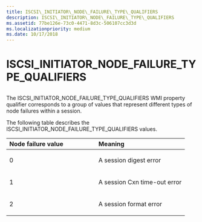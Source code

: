 ```yaml
---
title: ISCSI\_INITIATOR\_NODE\_FAILURE\_TYPE\_QUALIFIERS
description: ISCSI\_INITIATOR\_NODE\_FAILURE\_TYPE\_QUALIFIERS
ms.assetid: 77be126e-73c0-4471-8d3c-506107cc3d3d
ms.localizationpriority: medium
ms.date: 10/17/2018
---
```


# ISCSI\_INITIATOR\_NODE\_FAILURE\_TYPE\_QUALIFIERS


## <span id="ddk_iscsi_initiator_node_failure_type_qualifiers_kr"></span><span id="DDK_ISCSI_INITIATOR_NODE_FAILURE_TYPE_QUALIFIERS_KR"></span>


The ISCSI\_INITIATOR\_NODE\_FAILURE\_TYPE\_QUALIFIERS WMI property qualifier corresponds to a group of values that represent different types of node failures within a session.

The following table describes the ISCSI\_INITIATOR\_NODE\_FAILURE\_TYPE\_QUALIFIERS values.

<table>
<colgroup>
<col width="50%" />
<col width="50%" />
</colgroup>
<thead>
<tr class="header">
<th align="left">Node failure value</th>
<th align="left">Meaning</th>
</tr>
</thead>
<tbody>
<tr class="odd">
<td align="left"><p>0</p></td>
<td align="left"><p>A session digest error</p></td>
</tr>
<tr class="even">
<td align="left"><p>1</p></td>
<td align="left"><p>A session Cxn time-out error</p></td>
</tr>
<tr class="odd">
<td align="left"><p>2</p></td>
<td align="left"><p>A session format error</p></td>
</tr>
</tbody>
</table>

 

 

 





